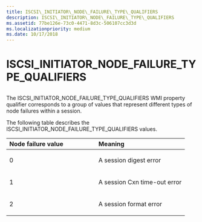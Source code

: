 ```yaml
---
title: ISCSI\_INITIATOR\_NODE\_FAILURE\_TYPE\_QUALIFIERS
description: ISCSI\_INITIATOR\_NODE\_FAILURE\_TYPE\_QUALIFIERS
ms.assetid: 77be126e-73c0-4471-8d3c-506107cc3d3d
ms.localizationpriority: medium
ms.date: 10/17/2018
---
```


# ISCSI\_INITIATOR\_NODE\_FAILURE\_TYPE\_QUALIFIERS


## <span id="ddk_iscsi_initiator_node_failure_type_qualifiers_kr"></span><span id="DDK_ISCSI_INITIATOR_NODE_FAILURE_TYPE_QUALIFIERS_KR"></span>


The ISCSI\_INITIATOR\_NODE\_FAILURE\_TYPE\_QUALIFIERS WMI property qualifier corresponds to a group of values that represent different types of node failures within a session.

The following table describes the ISCSI\_INITIATOR\_NODE\_FAILURE\_TYPE\_QUALIFIERS values.

<table>
<colgroup>
<col width="50%" />
<col width="50%" />
</colgroup>
<thead>
<tr class="header">
<th align="left">Node failure value</th>
<th align="left">Meaning</th>
</tr>
</thead>
<tbody>
<tr class="odd">
<td align="left"><p>0</p></td>
<td align="left"><p>A session digest error</p></td>
</tr>
<tr class="even">
<td align="left"><p>1</p></td>
<td align="left"><p>A session Cxn time-out error</p></td>
</tr>
<tr class="odd">
<td align="left"><p>2</p></td>
<td align="left"><p>A session format error</p></td>
</tr>
</tbody>
</table>

 

 

 





